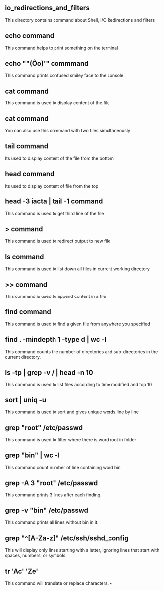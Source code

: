 ## io_redirections_and_filters
This directory contains command about Shell, I/O Redirections and filters
## echo command
This command helps to print something on the terminal
## echo "\"(Ôo)'" commmand
This command prints confused smiley face to the console.
## cat command
This command is used to display content of the file
## cat command
You can also use this command with two files simultaneously
## tail command
Its used to display content of the file from the bottom
## head command
Its used to display content of file from the top
## head -3 iacta | tail -1 command
This command is used to get third line of the file
## > command
This command is used to redirect output to new file
## ls command
This command is used to list down all files in current working directory
## >> command
This command is used to append content in a file
## find command 
This command is used to find a given file from anywhere you specified
## find . -mindepth 1 -type d | wc -l
This command counts the number of directories and sub-directories in the current directory.
## ls -tp | grep -v / | head -n 10
This command is used to list files according to time modified and top 10
## sort | uniq -u
This command is used to sort and gives unique words line by line
## grep "root" /etc/passwd
This command is used to filter where there is word root in folder
## grep "bin" | wc -l
This command count number of line containing word bin
## grep -A 3 "root" /etc/passwd
This command prints 3 lines after each finding.
## grep -v "bin" /etc/passwd
This command prints all lines without bin in it.
## grep "^[A-Za-z]" /etc/ssh/sshd_config
This will display only lines starting with a letter, ignoring lines that start with spaces, numbers, or symbols.
## tr 'Ac' 'Ze'
This command will translate or replace characters.
~                                                       
